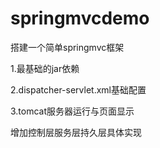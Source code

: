 # springmvcdemo
搭建一个简单springmvc框架

1.最基础的jar依赖

2.dispatcher-servlet.xml基础配置

3.tomcat服务器运行与页面显示

增加控制层服务层持久层具体实现
